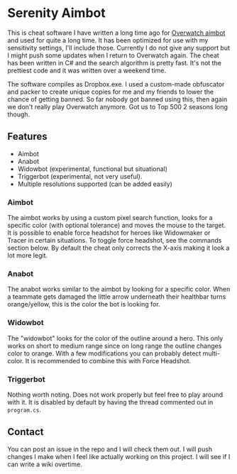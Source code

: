 # Serenity Aimbot
This is cheat software I have written a long time ago for <a href="https://colossalcheats.com/cheats/overwatch-aimbot-hack/">Overwatch aimbot</a> and used for quite a long time. It has been optimized for use with my sensitivity settings, I'll include those. Currently I do not give any support but I might push some updates when I return to Overwatch again. The cheat has been written in C# and the search algorithm is pretty fast. It's not the prettiest code and it was written over a weekend time.

The software compiles as Dropbox.exe. I used a custom-made obfuscator and packer to create unique copies for me and my friends to lower the chance of getting banned. So far nobody got banned using this, then again we don't really play Overwatch anymore. Got us to Top 500 2 seasons long though.

## Features
 * Aimbot
 * Anabot
 * Widowbot (experimental, functional but situational)
 * Triggerbot (experimental, not very useful).
 * Multiple resolutions supported (can be added easily)
 
### Aimbot
The aimbot works by using a custom pixel search function, looks for a specific color (with optional tolerance) and moves the mouse to the target. It is possible to enable force headshot for heroes like Widowmaker or Tracer in certain situations. To toggle force headshot, see the commands section below. By default the cheat only corrects the X-axis making it look a lot more legit.

### Anabot
The anabot works similar to the aimbot by looking for a specific color. When a teammate gets damaged the little arrow underneath their healthbar turns orange/yellow, this is the color the bot is looking for.

### Widowbot
The "widowbot" looks for the color of the outline around a hero. This only works on short to medium range since on long range the outline changes color to orange. With a few modifications you can probably detect multi-color. It is recommended to combine this with Force Headshot.

### Triggerbot
Nothing worth noting. Does not work properly but feel free to play around with it. It is disabled by default by having the thread commented out in `program.cs`.

## Contact
You can post an issue in the repo and I will check them out. I will push changes I make when I feel like actually working on this project. I will see if I can write a wiki overtime.

